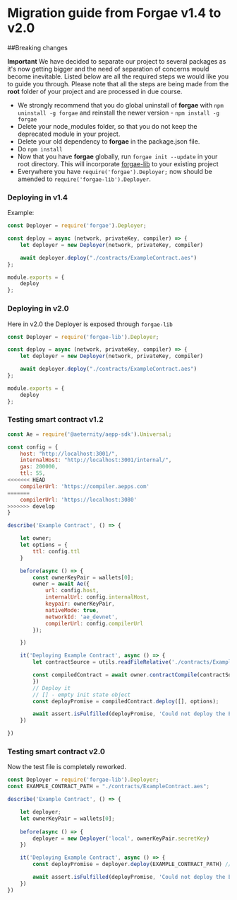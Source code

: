 # Migration guide from Forgae v1.4 to v2.0

##Breaking changes

**Important** We have decided to separate our project to several packages as it's now getting bigger and the need of separation of concerns would become inevitable. Listed below are all the required steps we would like you to guide you through. Please note that all the steps are being made from the **root** folder of your project and are processed in due course. 
- We strongly recommend that you do global uninstall of **forgae** with `npm uninstall -g forgae` and reinstall the newer version - `npm install -g forgae`
- Delete your node_modules folder, so that you do not keep the deprecated module in your project.
- Delete your old dependency to **forgae** in the package.json file.
- Do `npm install`
- Now that you have **forgae** globally, run `forgae init --update` in your root directory. This will incorporate [forgae-lib](./forgae-api/deployer.md) to your existing project
- Everywhere you have `require('forgae').Deployer;` now should be amended to `require('forgae-lib').Deployer`. 

### Deploying in v1.4

Example:
```javascript
const Deployer = require('forgae').Deployer;

const deploy = async (network, privateKey, compiler) => {
    let deployer = new Deployer(network, privateKey, compiler)

    await deployer.deploy("./contracts/ExampleContract.aes")
};

module.exports = {
    deploy
};
```

### Deploying in v2.0

Here in v2.0 the Deployer is exposed through `forgae-lib`

```javascript
const Deployer = require('forgae-lib').Deployer;

const deploy = async (network, privateKey, compiler) => {
    let deployer = new Deployer(network, privateKey, compiler)

    await deployer.deploy("./contracts/ExampleContract.aes")
};

module.exports = {
    deploy
};
```

### Testing smart contract v1.2
```javascript
const Ae = require('@aeternity/aepp-sdk').Universal;

const config = {
    host: "http://localhost:3001/",
    internalHost: "http://localhost:3001/internal/",
    gas: 200000,
    ttl: 55,
<<<<<<< HEAD
    compilerUrl: 'https://compiler.aepps.com'
=======
    compilerUrl: 'https://localhost:3080'
>>>>>>> develop
}

describe('Example Contract', () => {

    let owner;
    let options = {
        ttl: config.ttl
    }

    before(async () => {
        const ownerKeyPair = wallets[0];
        owner = await Ae({
            url: config.host,
            internalUrl: config.internalHost,
            keypair: ownerKeyPair,
            nativeMode: true,
            networkId: 'ae_devnet',
            compilerUrl: config.compilerUrl
        });

    })

    it('Deploying Example Contract', async () => {
        let contractSource = utils.readFileRelative('./contracts/ExampleContract.aes', "utf-8"); // Read the aes file

        const compiledContract = await owner.contractCompile(contractSource, { // Compile it
        })
        // Deploy it
        // [] - empty init state object
        const deployPromise = compiledContract.deploy([], options);

        await assert.isFulfilled(deployPromise, 'Could not deploy the ExampleContract Smart Contract'); // Check it is deployed
    })

})
```
### Testing smart contract v2.0

Now the test file is completely reworked.
```javascript
const Deployer = require('forgae-lib').Deployer;
const EXAMPLE_CONTRACT_PATH = "./contracts/ExampleContract.aes";

describe('Example Contract', () => {

    let deployer;
    let ownerKeyPair = wallets[0];
    
    before(async () => {
        deployer = new Deployer('local', ownerKeyPair.secretKey)
    })

    it('Deploying Example Contract', async () => {
        const deployPromise = deployer.deploy(EXAMPLE_CONTRACT_PATH) // Deploy it

        await assert.isFulfilled(deployPromise, 'Could not deploy the ExampleContract Smart Contract'); // Check whether it's deployed
    })
})
```